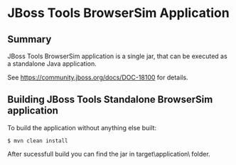 # JBoss Tools BrowserSim Application 

## Summary

JBoss Tools BrowserSim application is a single jar, that can be executed as a standalone Java application.

See https://community.jboss.org/docs/DOC-18100 for details.

## Building JBoss Tools Standalone BrowserSim application

To build the application without anything else built:

    $ mvn clean install

After sucessfull build you can find the jar in target\application\ folder.